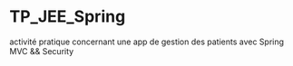 # TP_JEE_Spring
activité pratique concernant une app de gestion des patients avec Spring MVC &amp;&amp; Security
